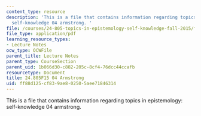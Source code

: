 ```yaml
---
content_type: resource
description: 'This is a file that contains information regarding topics in epistemology:
  self-knowledge 04 armstrong. '
file: /courses/24-805-topics-in-epistemology-self-knowledge-fall-2015/ff88d125cf839ae802505aee71846314_MIT24_805F15_04Arm.pdf
file_type: application/pdf
learning_resource_types:
- Lecture Notes
ocw_type: OCWFile
parent_title: Lecture Notes
parent_type: CourseSection
parent_uid: 1b066d30-c882-205c-8cf4-76dcc44ccafb
resourcetype: Document
title: 24.805F15 04 Armstrong
uid: ff88d125-cf83-9ae8-0250-5aee71846314
---
```

This is a file that contains information regarding topics in epistemology: self-knowledge 04 armstrong. 

